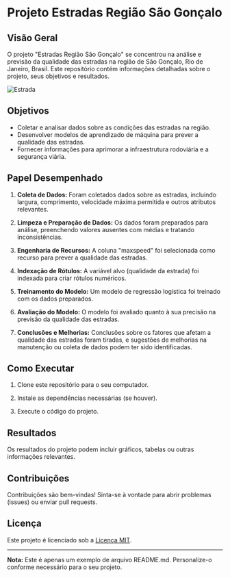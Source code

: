 
# Projeto Estradas Região São Gonçalo

## Visão Geral

O projeto "Estradas Região São Gonçalo" se concentrou na análise e previsão da qualidade das estradas na região de São Gonçalo, Rio de Janeiro, Brasil. Este repositório contém informações detalhadas sobre o projeto, seus objetivos e resultados.

![Estrada](link_para_imagem.jpg)

## Objetivos

- Coletar e analisar dados sobre as condições das estradas na região.
- Desenvolver modelos de aprendizado de máquina para prever a qualidade das estradas.
- Fornecer informações para aprimorar a infraestrutura rodoviária e a segurança viária.

## Papel Desempenhado

1. **Coleta de Dados:** Foram coletados dados sobre as estradas, incluindo largura, comprimento, velocidade máxima permitida e outros atributos relevantes.

2. **Limpeza e Preparação de Dados:** Os dados foram preparados para análise, preenchendo valores ausentes com médias e tratando inconsistências.

3. **Engenharia de Recursos:** A coluna "maxspeed" foi selecionada como recurso para prever a qualidade das estradas.

4. **Indexação de Rótulos:** A variável alvo (qualidade da estrada) foi indexada para criar rótulos numéricos.

5. **Treinamento do Modelo:** Um modelo de regressão logística foi treinado com os dados preparados.

6. **Avaliação do Modelo:** O modelo foi avaliado quanto à sua precisão na previsão da qualidade das estradas.

7. **Conclusões e Melhorias:** Conclusões sobre os fatores que afetam a qualidade das estradas foram tiradas, e sugestões de melhorias na manutenção ou coleta de dados podem ter sido identificadas.

## Como Executar

1. Clone este repositório para o seu computador.

2. Instale as dependências necessárias (se houver).

3. Execute o código do projeto.

## Resultados

Os resultados do projeto podem incluir gráficos, tabelas ou outras informações relevantes.

## Contribuições

Contribuições são bem-vindas! Sinta-se à vontade para abrir problemas (issues) ou enviar pull requests.

## Licença

Este projeto é licenciado sob a [Licença MIT](LICENSE).

---
**Nota:** Este é apenas um exemplo de arquivo README.md. Personalize-o conforme necessário para o seu projeto.

